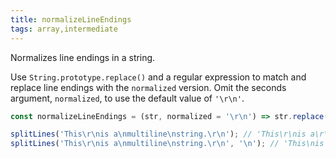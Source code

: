```yaml
---
title: normalizeLineEndings
tags: array,intermediate
---
```


Normalizes line endings in a string.

Use `String.prototype.replace()` and a regular expression to match and replace line endings with the `normalized` version.
Omit the seconds argument, `normalized`, to use the default value of `'\r\n'`.

```js
const normalizeLineEndings = (str, normalized = '\r\n') => str.replace(/\r?\n/g, normalized);
```

```js
splitLines('This\r\nis a\nmultiline\nstring.\r\n'); // 'This\r\nis a\r\nmultiline\r\nstring.\r\n'
splitLines('This\r\nis a\nmultiline\nstring.\r\n', '\n'); // 'This\nis a\nmultiline\nstring.\n'
```
